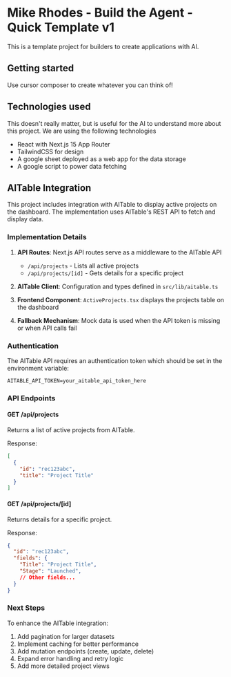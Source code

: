# Mike Rhodes - Build the Agent - Quick Template v1

This is a template project for builders to create applications with AI.

## Getting started
Use cursor composer to create whatever you can think of!

## Technologies used
This doesn't really matter, but is useful for the AI to understand more about this project. We are using the following technologies
- React with Next.js 15 App Router
- TailwindCSS for design
- A google sheet deployed as a web app for the data storage
- A google script to power data fetching 

## AITable Integration

This project includes integration with AITable to display active projects on the dashboard. The implementation uses AITable's REST API to fetch and display data.

### Implementation Details

1. **API Routes**: Next.js API routes serve as a middleware to the AITable API
   - `/api/projects` - Lists all active projects
   - `/api/projects/[id]` - Gets details for a specific project

2. **AITable Client**: Configuration and types defined in `src/lib/aitable.ts`

3. **Frontend Component**: `ActiveProjects.tsx` displays the projects table on the dashboard

4. **Fallback Mechanism**: Mock data is used when the API token is missing or when API calls fail

### Authentication

The AITable API requires an authentication token which should be set in the environment variable:
```
AITABLE_API_TOKEN=your_aitable_api_token_here
```

### API Endpoints

#### GET /api/projects
Returns a list of active projects from AITable.

Response:
```json
[
  {
    "id": "rec123abc",
    "title": "Project Title"
  }
]
```

#### GET /api/projects/[id]
Returns details for a specific project.

Response:
```json
{
  "id": "rec123abc",
  "fields": {
    "Title": "Project Title",
    "Stage": "Launched",
    // Other fields...
  }
}
```

### Next Steps

To enhance the AITable integration:
1. Add pagination for larger datasets
2. Implement caching for better performance
3. Add mutation endpoints (create, update, delete)
4. Expand error handling and retry logic
5. Add more detailed project views


